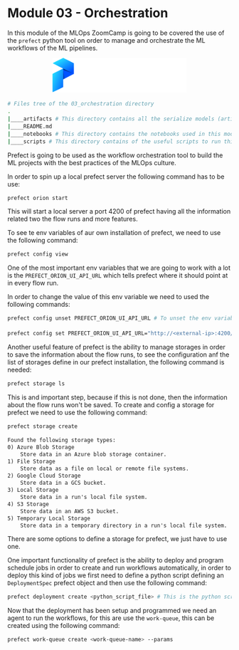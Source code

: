 # Module 03 - Orchestration
In this module of the MLOps ZoomCamp is going to be covered the use of the `prefect` python tool on order to manage and orchestrate the ML workflows of the ML pipelines.

<p align="center">
  <img src="../assets/imgs/prefect_logo.png" width=60%/>
</p>

```bash 
# Files tree of the 03_orchestration directory
.
|____artifacts # This directory contains all the serialize models (artifacts)
|____README.md
|____notebooks # This directory contains the notebooks used in this module
|____scripts # This directory contains of the useful scripts to run this project 
```

Prefect is going to be used as the workflow orchestration tool to build the ML projects with the best practices of the MLOps culture.

In order to spin up a local prefect server the following command has to be use:
```bash 
prefect orion start
```
This will start a local server a port 4200 of prefect having all the information related two the flow runs and more features.

To see te env variables of aur own installation of prefect, we need to use the following command:
```bash 
prefect config view
```
One of the most important env variables that we are going to work with a lot is the `PREFECT_ORION_UI_API_URL` which tells prefect where it should point at in every flow run.

In order to change the value of this env variable we need to used the following commands:
```bash 
prefect config unset PREFECT_ORION_UI_API_URL # To unset the env variable

prefect config set PREFECT_ORION_UI_API_URL="http://<external-ip>:4200/api" # To set the env variable, to use an external server like an ec2 instance
```
Another useful feature of prefect is the ability to manage storages in order to save the information about the flow runs, to see the configuration anf the list of storages define in our prefect installation, the following command is needed:
```bash 
prefect storage ls
```
This is and important step, because if this is not done, then the information about the flow runs won't be saved. To create and config a storage for prefect we need to use the following command:
```bash 
prefect storage create 
```
```text
Found the following storage types:
0) Azure Blob Storage
    Store data in an Azure blob storage container.
1) File Storage
    Store data as a file on local or remote file systems.
2) Google Cloud Storage
    Store data in a GCS bucket.
3) Local Storage
    Store data in a run's local file system.
4) S3 Storage
    Store data in an AWS S3 bucket.
5) Temporary Local Storage
    Store data in a temporary directory in a run's local file system.
```
There are some options to define a storage for prefect, we just have to use one.

One important functionality of prefect is the ability to deploy and program schedule jobs in order to create and run workflows automatically, in order to deploy this kind of jobs we first need to define a python script defining an `DeploymentSpec` prefect object and then use the following command:
```bash
prefect deployment create <python_script_file> # This is the python scripts where the <DeploymentSpec> was define
```
Now that the deployment has been setup and programmed we need an agent to run the workflows, for this are use the `work-queue`, this can be created using the following command:
```bash 
prefect work-queue create <work-queue-name> --params
```